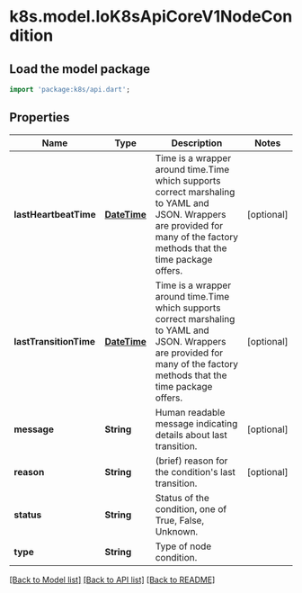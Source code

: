 # k8s.model.IoK8sApiCoreV1NodeCondition

## Load the model package
```dart
import 'package:k8s/api.dart';
```

## Properties
Name | Type | Description | Notes
------------ | ------------- | ------------- | -------------
**lastHeartbeatTime** | [**DateTime**](DateTime.md) | Time is a wrapper around time.Time which supports correct marshaling to YAML and JSON.  Wrappers are provided for many of the factory methods that the time package offers. | [optional] 
**lastTransitionTime** | [**DateTime**](DateTime.md) | Time is a wrapper around time.Time which supports correct marshaling to YAML and JSON.  Wrappers are provided for many of the factory methods that the time package offers. | [optional] 
**message** | **String** | Human readable message indicating details about last transition. | [optional] 
**reason** | **String** | (brief) reason for the condition's last transition. | [optional] 
**status** | **String** | Status of the condition, one of True, False, Unknown. | 
**type** | **String** | Type of node condition. | 

[[Back to Model list]](../README.md#documentation-for-models) [[Back to API list]](../README.md#documentation-for-api-endpoints) [[Back to README]](../README.md)


